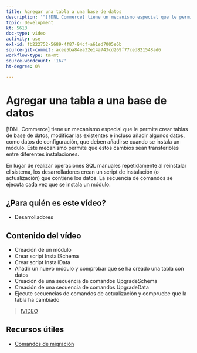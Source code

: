 ```yaml
---
title: Agregar una tabla a una base de datos
description: '"[!DNL Commerce] tiene un mecanismo especial que le permite crear tablas de base de datos, modificar las existentes e incluso añadir algunos datos en ellas."'
topic: Development
kt: 5613
doc-type: video
activity: use
exl-id: fb222752-5689-4f87-94cf-a61ed7005e6b
source-git-commit: acee5ba84ea32e14a743cd269f77ced821548ad6
workflow-type: tm+mt
source-wordcount: '167'
ht-degree: 0%

---
```


# Agregar una tabla a una base de datos

[!DNL Commerce] tiene un mecanismo especial que le permite crear tablas de base de datos, modificar las existentes e incluso añadir algunos datos, como datos de configuración, que deben añadirse cuando se instala un módulo. Este mecanismo permite que estos cambios sean transferibles entre diferentes instalaciones.

En lugar de realizar operaciones SQL manuales repetidamente al reinstalar el sistema, los desarrolladores crean un script de instalación (o actualización) que contiene los datos. La secuencia de comandos se ejecuta cada vez que se instala un módulo.

## ¿Para quién es este vídeo?

- Desarrolladores

## Contenido del vídeo

- Creación de un módulo
- Crear script InstallSchema
- Crear script InstallData
- Añadir un nuevo módulo y comprobar que se ha creado una tabla con datos
- Creación de una secuencia de comandos UpgradeSchema
- Creación de una secuencia de comandos UpgradeData
- Ejecute secuencias de comandos de actualización y compruebe que la tabla ha cambiado

>[!VIDEO](https://video.tv.adobe.com/v/35791?quality=12&learn=on)

## Recursos útiles

- [Comandos de migración](https://devdocs.magento.com/guides/v2.4/extension-dev-guide/declarative-schema/migration-commands.html)
